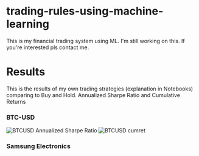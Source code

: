 # trading-rules-using-machine-learning

This is my financial trading system using ML.
I'm still working on this. If you're interested pls contact me.

# Results
 This is the results of my own trading strategies (explanation in Notebooks) comparing to Buy and Hold.
 Annualized Sharpe Ratio and Cumulative Returns
 
### BTC-USD

![BTCUSD Annualized Sharpe Ratio](https://user-images.githubusercontent.com/52461409/104087088-9b60f600-52a0-11eb-8647-d3426ddabd39.png)
![BTCUSD cumret](https://user-images.githubusercontent.com/52461409/104087089-9c922300-52a0-11eb-979b-d9c2ad10999d.jpg)

### Samsung Electronics

